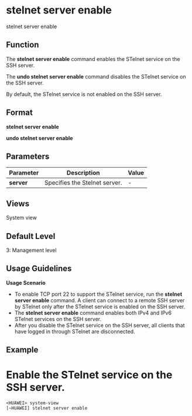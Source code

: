 stelnet server enable
=====================

stelnet server enable

Function
--------



The **stelnet server enable** command enables the STelnet service on the SSH server.

The **undo stelnet server enable** command disables the STelnet service on the SSH server.



By default, the STelnet service is not enabled on the SSH server.


Format
------

**stelnet server enable**

**undo stelnet server enable**


Parameters
----------

| Parameter | Description | Value |
| --- | --- | --- |
| **server** | Specifies the Stelnet server. | - |



Views
-----

System view


Default Level
-------------

3: Management level


Usage Guidelines
----------------

**Usage Scenario**

* To enable TCP port 22 to support the STelnet service, run the **stelnet server enable** command. A client can connect to a remote SSH server by STelnet only after the STelnet service is enabled on the SSH server.
* The **stelnet server enable** command enables both IPv4 and IPv6 STelnet services on the SSH server.
* After you disable the STelnet service on the SSH server, all clients that have logged in through STelnet are disconnected.

Example
-------

# Enable the STelnet service on the SSH server.
```
<HUAWEI> system-view
[~HUAWEI] stelnet server enable

```